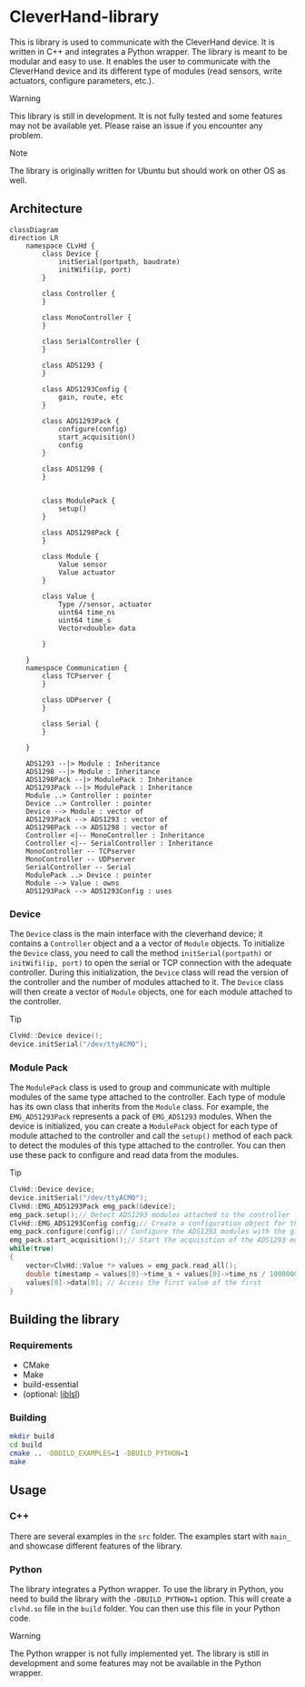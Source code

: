 # CleverHand-library
This is library is used to communicate with the CleverHand device. It is written in C++ and integrates a Python wrapper. The library is meant to be modular and easy to use. It enables the user to communicate with the CleverHand device and its different type of modules (read sensors, write actuators, configure parameters, etc.).

> [!WARNING]
> This library is still in development. It is not fully tested and some features may not be available yet. Please raise an issue if you encounter any problem. 


> [!NOTE] 
> The library is originally written for Ubuntu but should work on other OS as well. 


## Architecture
```mermaid
classDiagram
direction LR
	namespace CLvHd {
        class Device {
            initSerial(portpath, baudrate)
            initWifi(ip, port)
        }

        class Controller {
        }

        class MonoController {
        }

        class SerialController {
        }

        class ADS1293 {
        }

        class ADS1293Config {
            gain, route, etc
        }

        class ADS1293Pack {
            configure(config)
            start_acquisition()
            config
        }

        class ADS1298 {
        }


        class ModulePack {
            setup()
        }

        class ADS1298Pack {
        }

        class Module {
            Value sensor
            Value actuator
        }

        class Value {
            Type //sensor, actuator
            uint64 time_ns
            uint64 time_s
            Vector<double> data

        }

	}
	namespace Communication {
        class TCPserver {
        }

        class UDPserver {
        }

        class Serial {
        }

	}

    ADS1293 --|> Module : Inheritance
    ADS1298 --|> Module : Inheritance
    ADS1298Pack --|> ModulePack : Inheritance
    ADS1293Pack --|> ModulePack : Inheritance
    Module ..> Controller : pointer
    Device ..> Controller : pointer
    Device --> Module : vector of
    ADS1293Pack --> ADS1293 : vector of
    ADS1298Pack --> ADS1298 : vector of
    Controller <|-- MonoController : Inheritance
    Controller <|-- SerialController : Inheritance
    MonoController -- TCPserver
    MonoController -- UDPserver
    SerialController -- Serial
    ModulePack ..> Device : pointer
    Module --> Value : owns
    ADS1293Pack --> ADS1293Config : uses
```


### Device

The `Device` class is the main interface with the cleverhand device; it contains a `Controller` object and a a vector of `Module` objects.
To initialize the `Device` class, you need to call the method `initSerial(portpath)` or `initWifi(ip, port)` to open the serial or TCP connection with the adequate controller. During this initialization, the `Device` class will read the version of the controller and the number of modules attached to it. The `Device` class will then create a vector of `Module` objects, one for each module attached to the controller. 

> [!TIP]
> ```cpp
> ClvHd::Device device();
> device.initSerial("/dev/ttyACM0");
> ```

### Module Pack

The `ModulePack` class is used to group and communicate with multiple modules of the same type attached to the controller. Each type of module has its own class that inherits from the `Module` class. For example, the `EMG_ADS1293Pack`  represents a pack of `EMG_ADS1293` modules. When the device is initialized, you can create a `ModulePack` object for each type of module attached to the controller and call the `setup()` method of each pack to detect the modules of this type attached to the controller. You can then use these pack to configure and read data from the modules.

> [!TIP]
> ```cpp
> ClvHd::Device device;
> device.initSerial("/dev/ttyACM0");
> ClvHd::EMG_ADS1293Pack emg_pack(&device);
> emg_pack.setup();// Detect ADS1293 modules attached to the controller
> ClvHd::EMG_ADS1293Config config;// Create a configuration object for the ADS1293 modules
> emg_pack.configure(config);// Configure the ADS1293 modules with the given configuration
> emg_pack.start_acquisition();// Start the acquisition of the ADS1293 modules
> while(true)
> {
>     vector<ClvHd::Value *> values = emg_pack.read_all();
>     double timestamp = values[0]->time_s + values[0]->time_ns / 1000000.0;// Convert to seconds
>     values[0]->data[0]; // Access the first value of the first
> }
> ```





## Building the library
### Requirements
- CMake
- Make
- build-essential
- (optional: [liblsl](https://github.com/sccn/liblsl))

### Building
```bash
mkdir build
cd build
cmake .. -DBUILD_EXAMPLES=1 -DBUILD_PYTHON=1
make
```

## Usage

### C++
There are several examples in the `src` folder. The examples start with `main_` and showcase different features of the library.

### Python
The library integrates a Python wrapper. To use the library in Python, you need to build the library with the `-DBUILD_PYTHON=1` option. This will create a `clvhd.so` file in the `build` folder. You can then use this file in your Python code.

> [!WARNING]
> The Python wrapper is not fully implemented yet. The library is still in development and some features may not be available in the Python wrapper.




